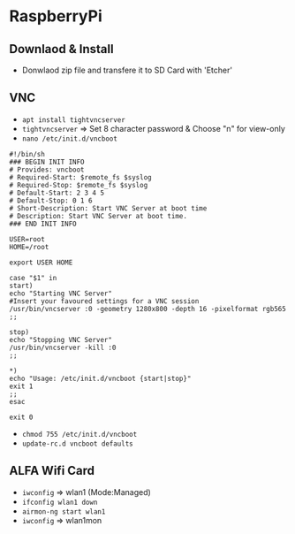 # RaspberryPi

## Downlaod & Install
   - Donwlaod zip file and transfere it to SD Card with 'Etcher'

## VNC 
   - ```apt install tightvncserver```
   - ```tightvncserver``` => Set 8 character password & Choose "n" for view-only
   - ```nano /etc/init.d/vncboot```
```
#!/bin/sh
### BEGIN INIT INFO
# Provides: vncboot
# Required-Start: $remote_fs $syslog
# Required-Stop: $remote_fs $syslog
# Default-Start: 2 3 4 5
# Default-Stop: 0 1 6
# Short-Description: Start VNC Server at boot time
# Description: Start VNC Server at boot time.
### END INIT INFO

USER=root
HOME=/root

export USER HOME

case "$1" in
start)
echo "Starting VNC Server"
#Insert your favoured settings for a VNC session
/usr/bin/vncserver :0 -geometry 1280x800 -depth 16 -pixelformat rgb565
;;

stop)
echo "Stopping VNC Server"
/usr/bin/vncserver -kill :0
;;

*)
echo "Usage: /etc/init.d/vncboot {start|stop}"
exit 1
;;
esac

exit 0
```
   - ```chmod 755 /etc/init.d/vncboot```
   - ```update-rc.d vncboot defaults```

## ALFA Wifi Card
   - ```iwconfig``` => wlan1 (Mode:Managed)
   - ```ifconfig wlan1 down```
   - ```airmon-ng start wlan1```
   - ```iwconfig``` => wlan1mon
